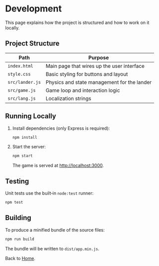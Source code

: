 # Development

This page explains how the project is structured and how to work on it locally.

## Project Structure

| Path | Purpose |
| --- | --- |
| `index.html` | Main page that wires up the user interface |
| `style.css` | Basic styling for buttons and layout |
| `src/lander.js` | Physics and state management for the lander |
| `src/game.js` | Game loop and interaction logic |
| `src/lang.js` | Localization strings |

## Running Locally

1. Install dependencies (only Express is required):
   ```bash
   npm install
   ```
2. Start the server:
   ```bash
   npm start
   ```
   The game is served at <http://localhost:3000>.

## Testing

Unit tests use the built‑in `node:test` runner:
```bash
npm test
```

## Building

To produce a minified bundle of the source files:
```bash
npm run build
```
The bundle will be written to `dist/app.min.js`.

Back to [Home](Home.md).

